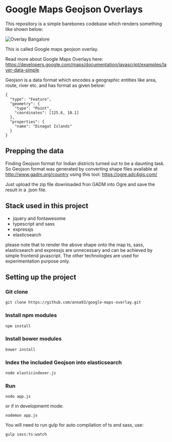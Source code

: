 # Google Maps Geojson Overlays

This repository is a simple barebones codebase which renders something like shown below:

![Overlay Bangalore](http://i.imgur.com/T9m0qnt.png)

This is called Google maps geojson overlay.


Read more about Google Maps Overlays here: https://developers.google.com/maps/documentation/javascript/examples/layer-data-simple

Geojson is a data format which encodes a geographic entities like area, route, river etc. and has format as given below:
```
{
  "type": "Feature",
  "geometry": {
    "type": "Point",
    "coordinates": [125.6, 10.1]
  },
  "properties": {
    "name": "Dinagat Islands"
  }
}
```

## Prepping the data
Finding Geojson format for Indian districts turned out to be a daunting task. So
Geojson format was generated by converting shape files available at http://www.gadm.org/country
using this tool: https://ogre.adc4gis.com/

Just upload the zip file downloaded fron GADM into Ogre and save the result in a .json file.

## Stack used in this project
* jquery and fontawesome
* typescript and sass
* expressjs
* elasticsearch

please note that to render the above shape onto the map ts, sass, elasticsearch and expressjs
are unnecessary and can be achieved by simple frontend javascript. The other technologies
are used for experimentation purpose only.

## Setting up the project

### Git clone
``` git clone https://github.com/anna93/google-maps-overlay.git ```

### Install npm modules
``` npm install ```

### Install bower modules
``` bower install ```

### Index the included Geojson into elasticsearch
``` node elasticindexer.js ```

### Run
``` node app.js ```

or if in developmemt mode:

``` nodemon app.js ```

You will need to run gulp for auto compilation of ts and sass, use:

``` gulp sass:ts:watch ```
